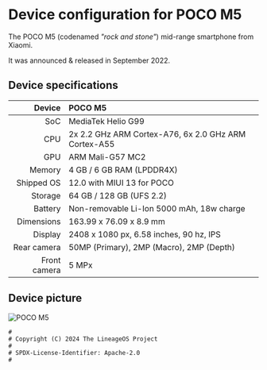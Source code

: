 Device configuration for POCO M5
==============

The POCO M5 (codenamed _"rock and stone"_) mid-range smartphone from Xiaomi.

It was announced & released in September 2022.

## Device specifications

| Device       | POCO M5                                                    |
| -----------: | :--------------------------------------------------------- |
| SoC          | MediaTek Helio G99                                         |
| CPU          | 2x 2.2 GHz ARM Cortex-A76, 6x 2.0 GHz ARM Cortex-A55       |
| GPU          | ARM Mali-G57 MC2                                           |
| Memory       | 4 GB / 6 GB RAM (LPDDR4X)                                  |
| Shipped OS   | 12.0 with MIUI 13 for POCO                                 |
| Storage      | 64 GB / 128 GB (UFS 2.2)                                   |
| Battery      | Non-removable Li-Ion 5000 mAh, 18w charge                  |
| Dimensions   | 163.99 x 76.09 x 8.9 mm                                    |
| Display      | 2408 x 1080 px, 6.58 inches, 90 hz, IPS                    |
| Rear camera  | 50MP (Primary), 2MP (Macro), 2MP (Depth)                   |
| Front camera | 5 MPx                                                     |

## Device picture

![POCO M5](https://github.com/muhammadrafiasyddiq/android_device_xiaomi_rock/assets/87061244/b920b07e-62f7-4b47-844f-7d3a072387e3)


```
#
# Copyright (C) 2024 The LineageOS Project
#
# SPDX-License-Identifier: Apache-2.0
#
```

